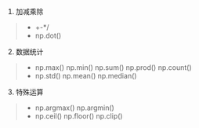1. 加减乘除
> * +-*/
> * np.dot()

2. 数据统计
> * np.max() np.min() np.sum() np.prod() np.count()
> * np.std() np.mean() np.median()

3. 特殊运算
> * np.argmax() np.argmin()
> * np.ceil() np.floor() np.clip()
